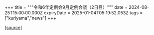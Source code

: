 +++
title = """令和6年定例会9月定例会議（2日目）"""
date = 2024-08-25T15:00:00.000Z
expiryDate = 2025-01-04T05:19:52.053Z
tags = ["kuriyama","news"]
+++


[[source]](https://www.town.kuriyama.hokkaido.jp/site/gikai/28615.html)
